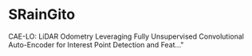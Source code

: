 # SRainGito
CAE-LO: LiDAR Odometry Leveraging Fully Unsupervised Convolutional Auto-Encoder for Interest Point Detection and Feat…"
